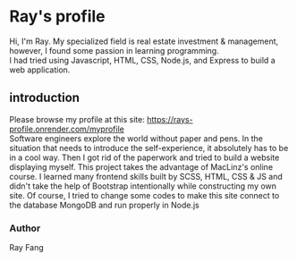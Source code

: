 # Ray's profile
Hi, I'm Ray. My specialized field is real estate investment & management, however, I found some passion in learning programming.  
I had tried using Javascript, HTML, CSS, Node.js, and Express to build a web application.  
## introduction
Please browse my profile at this site: https://rays-profile.onrender.com/myprofile <br>
Software engineers explore the world without paper and pens. In the situation that needs to introduce the self-experience, it absolutely has to be in a cool way. Then I got rid of the paperwork and tried to build a website displaying myself. This project takes the advantage of MacLinz's online course. I learned many frontend skills built by SCSS, HTML, CSS & JS and didn't take the help of Bootstrap intentionally while constructing my own site. Of course, I tried to change some codes to make this site connect to the database MongoDB and run properly in Node.js
### Author
Ray Fang